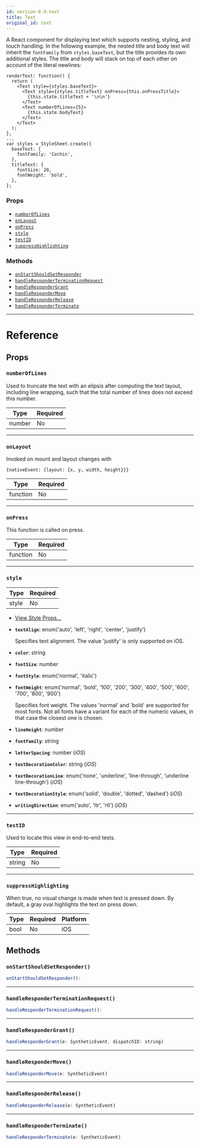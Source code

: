 ```yaml
---
id: version-0.9-text
title: Text
original_id: text
---
```

A React component for displaying text which supports nesting,
styling, and touch handling.  In the following example, the nested title and
body text will inherit the `fontFamily` from `styles.baseText`, but the title
provides its own additional styles.  The title and body will stack on top of
each other on account of the literal newlines:

```
renderText: function() {
  return (
    <Text style={styles.baseText}>
      <Text style={styles.titleText} onPress={this.onPressTitle}>
        {this.state.titleText + '\n\n'}
      </Text>
      <Text numberOfLines={5}>
        {this.state.bodyText}
      </Text>
    </Text>
  );
},
...
var styles = StyleSheet.create({
  baseText: {
    fontFamily: 'Cochin',
  },
  titleText: {
    fontSize: 20,
    fontWeight: 'bold',
  },
};
```

### Props

- [`numberOfLines`](text.md#numberoflines)
- [`onLayout`](text.md#onlayout)
- [`onPress`](text.md#onpress)
- [`style`](text.md#style)
- [`testID`](text.md#testid)
- [`suppressHighlighting`](text.md#suppresshighlighting)




### Methods

- [`onStartShouldSetResponder`](text.md#onstartshouldsetresponder)
- [`handleResponderTerminationRequest`](text.md#handleresponderterminationrequest)
- [`handleResponderGrant`](text.md#handlerespondergrant)
- [`handleResponderMove`](text.md#handlerespondermove)
- [`handleResponderRelease`](text.md#handleresponderrelease)
- [`handleResponderTerminate`](text.md#handleresponderterminate)




---

# Reference

## Props

### `numberOfLines`

Used to truncate the text with an elipsis after computing the text
layout, including line wrapping, such that the total number of lines
does not exceed this number.

| Type | Required |
| - | - |
| number | No |




---

### `onLayout`

Invoked on mount and layout changes with

  `{nativeEvent: {layout: {x, y, width, height}}}`

| Type | Required |
| - | - |
| function | No |




---

### `onPress`

This function is called on press.

| Type | Required |
| - | - |
| function | No |




---

### `style`



| Type | Required |
| - | - |
| style | No |


  - [View Style Props...](view-style-props.md#style)

  - **`textAlign`**: enum('auto', 'left', 'right', 'center', 'justify')

    Specifies text alignment. The value 'justify' is only supported on iOS.

  - **`color`**: string

  - **`fontSize`**: number

  - **`fontStyle`**: enum('normal', 'italic')

  - **`fontWeight`**: enum('normal', 'bold', '100', '200', '300', '400', '500', '600', '700', '800', '900')

    Specifies font weight. The values 'normal' and 'bold' are supported for
    most fonts. Not all fonts have a variant for each of the numeric values,
    in that case the closest one is chosen.

  - **`lineHeight`**: number

  - **`fontFamily`**: string

  - **`letterSpacing`**: number (_iOS_)

  - **`textDecorationColor`**: string (_iOS_)

  - **`textDecorationLine`**: enum('none', 'underline', 'line-through', 'underline line-through') (_iOS_)

  - **`textDecorationStyle`**: enum('solid', 'double', 'dotted', 'dashed') (_iOS_)

  - **`writingDirection`**: enum('auto', 'ltr', 'rtl') (_iOS_)



---

### `testID`

Used to locate this view in end-to-end tests.

| Type | Required |
| - | - |
| string | No |




---

### `suppressHighlighting`

When true, no visual change is made when text is pressed down. By
default, a gray oval highlights the text on press down.


| Type | Required | Platform |
| - | - | - |
| bool | No | iOS  |






## Methods

### `onStartShouldSetResponder()`

```javascript
onStartShouldSetResponder(): 
```



---

### `handleResponderTerminationRequest()`

```javascript
handleResponderTerminationRequest(): 
```



---

### `handleResponderGrant()`

```javascript
handleResponderGrant(e: SyntheticEvent, dispatchID: string)
```



---

### `handleResponderMove()`

```javascript
handleResponderMove(e: SyntheticEvent)
```



---

### `handleResponderRelease()`

```javascript
handleResponderRelease(e: SyntheticEvent)
```



---

### `handleResponderTerminate()`

```javascript
handleResponderTerminate(e: SyntheticEvent)
```



